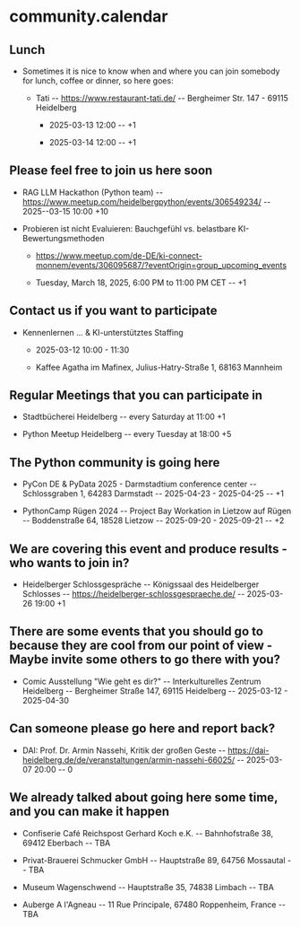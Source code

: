 community.calendar
==================

Lunch
-----

- Sometimes it is nice to know when and where you can join somebody for lunch, coffee or dinner, so here goes:

    - Tati -- https://www.restaurant-tati.de/ -- Bergheimer Str. 147 - 69115 Heidelberg
 
      - 2025-03-13 12:00 -- +1

      - 2025-03-14 12:00 -- +1

Please feel free to join us here soon
-------------------------------------

- RAG LLM Hackathon (Python team) -- https://www.meetup.com/heidelbergpython/events/306549234/ -- 2025--03-15 10:00 +10

- Probieren ist nicht Evaluieren: Bauchgefühl vs. belastbare KI-Bewertungsmethoden

  - https://www.meetup.com/de-DE/ki-connect-monnem/events/306095687/?eventOrigin=group_upcoming_events
 
  - Tuesday, March 18, 2025, 6:00 PM to 11:00 PM CET -- +1

Contact us if you want to participate
-------------------------------------

- Kennenlernen ... & KI-unterstütztes Staffing

  - 2025-03-12 10:00 - 11:30 

  - Kaffee Agatha im Mafinex, Julius-Hatry-Straße 1, 68163 Mannheim

Regular Meetings that you can participate in
--------------------------------------------

- Stadtbücherei Heidelberg -- every Saturday at 11:00 +1

- Python Meetup Heidelberg -- every Tuesday at 18:00 +5

The Python community is going here
----------------------------------

- PyCon DE & PyData 2025 - Darmstadtium conference center -- Schlossgraben 1, 64283 Darmstadt -- 2025-04-23 - 2025-04-25 -- +1

- PythonCamp Rügen 2024 -- Project Bay Workation in Lietzow auf Rügen -- Boddenstraße 64, 18528 Lietzow -- 2025-09-20 - 2025-09-21 -- +2

We are covering this event and produce results - who wants to join in?
----------------------------------------------------------------------

- Heidelberger Schlossgespräche -- Königssaal des Heidelberger Schlosses -- https://heidelberger-schlossgespraeche.de/ -- 2025-03-26 19:00 +1

There are some events that you should go to because they are cool from our point of view - Maybe invite some others to go there with you?
-----------------------------------------------------------------------------------------------------------------------------------------

- Comic Ausstellung "Wie geht es dir?" -- Interkulturelles Zentrum Heidelberg -- Bergheimer Straße 147, 69115 Heidelberg -- 2025-03-12 - 2025-04-30

Can someone please go here and report back?
-------------------------------------------

- DAI: Prof. Dr. Armin Nassehi, Kritik der großen Geste -- https://dai-heidelberg.de/de/veranstaltungen/armin-nassehi-66025/ -- 2025-03-07 20:00 -- 0

We already talked about going here some time, and you can make it happen
------------------------------------------------------------------------

- Confiserie Café Reichspost Gerhard Koch e.K. -- Bahnhofstraße 38, 69412 Eberbach -- TBA

- Privat-Brauerei Schmucker GmbH -- Hauptstraße 89, 64756 Mossautal -- TBA

- Museum Wagenschwend -- Hauptstraße 35, 74838 Limbach -- TBA

- Auberge A l'Agneau -- 11 Rue Principale, 67480 Roppenheim, France -- TBA

